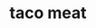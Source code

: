 ---
id: 5973cefe581a6200114ad667
servings:
notes:
directions: 'in a medium bowl
 combine the corn flour
 chili powder
 onion powder
 garlic powder
 and seasoned salt. stir in the paprika
 cumin
 garlic salt
 and sugar. blend in the onion
 bouillon
 and ground red pepper
 stirring until all spices are well blended.
crumble the ground chuck into a large skillet over medium heat. cook
 stirring
 until browned. remove from heat
 rinse meat with hot water
 and drain water and grease from beef.
return meat to skillet
 and pour in seasoning. stir in water. reduce heat to medium-low
 and simmer until most of the liquid has cooked away
 about 20 minutes.'
ingredients: '4 1/2 teaspoons chili powder
1 teaspoon dried minced onion
1/2 teaspoon garlic powder
1/2 teaspoon seasoned salt
1/2 teaspoon onion powder
1/2 teaspoon paprika
1/2 teaspoon garlic salt
1/4 teaspoon cumin
1/4 teaspoon ground red pepper
1/4 teaspoon sugar
1 beef bouillon granules
1 1/3 pounds lean ground chuck
1 cup water'
rating: 4
ease: easy

category: main course
href:
totalTime: 40
cookTime: 30
prepTime: 10
title: taco meat
path: /taco-meat
---